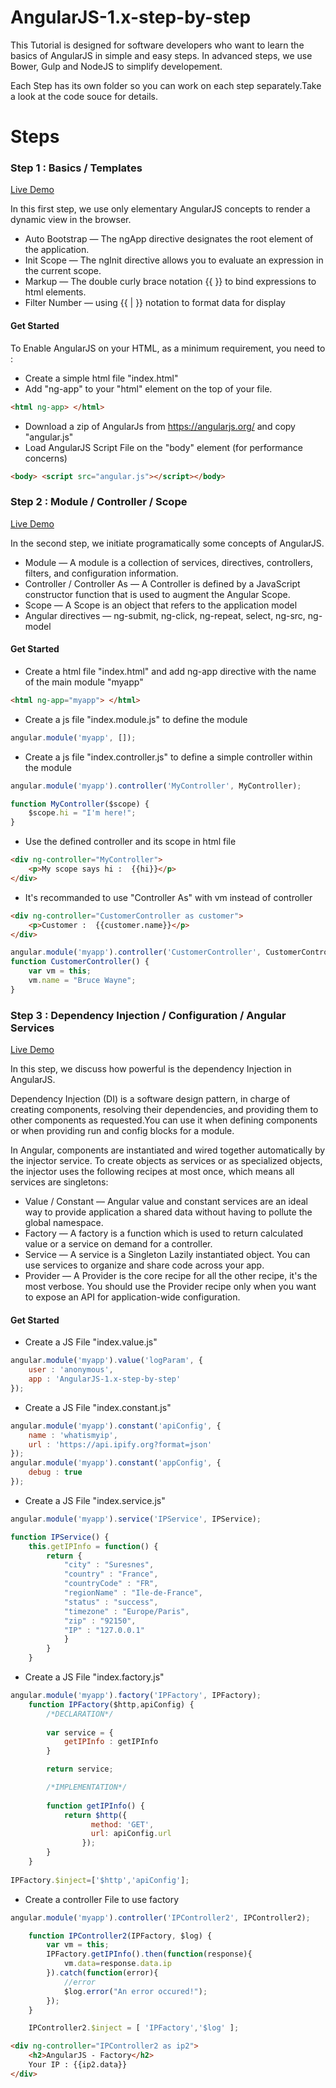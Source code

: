 # AngularJS-1.x-step-by-step
This Tutorial is designed for software developers who want to learn the basics of AngularJS in simple and easy steps. In advanced steps, we use Bower, Gulp and NodeJS to simplify developement.

Each Step has its own folder so you can work on each step separately.Take a look at the code souce for details.

# Steps

### Step 1 : Basics / Templates
[Live Demo](http://s618867135.onlinehome.fr/AngularJS-1.x-step-by-step/step-1/frontend/src/app/)

In this first step, we use only elementary AngularJS concepts to render a dynamic view in the browser.

* Auto Bootstrap — The ngApp directive designates the root element of the application.
* Init Scope — The ngInit directive allows you to evaluate an expression in the current scope.   
* Markup — The double curly brace notation {{ }} to bind expressions to html elements.
* Filter Number — using {{ | }} notation to format data for display

#### Get Started

To Enable AngularJS on your HTML, as a minimum requirement,  you need to :

* Create a simple html file "index.html"
* Add "ng-app" to your "html" element on the top of your file.
```html
<html ng-app> </html>
```
* Download a zip of AngularJs from https://angularjs.org/ and copy "angular.js"
* Load AngularJS Script File on the "body" element (for performance concerns)
```html
<body> <script src="angular.js"></script></body>
```
### Step 2 : Module / Controller / Scope
[Live Demo](http://s618867135.onlinehome.fr/AngularJS-1.x-step-by-step/step-2/frontend/src/app/)

In the second step, we initiate programatically some concepts of AngularJS.

* Module — A module is a collection of services, directives, controllers, filters, and configuration information.
* Controller / Controller As — A Controller is defined by a JavaScript constructor function that is used to augment the Angular Scope.
* Scope — A Scope is an object that refers to the application model
* Angular directives — ng-submit, ng-click, ng-repeat, select, ng-src, ng-model

#### Get Started
* Create a html file "index.html" and add ng-app directive with the name of the main module "myapp"
```html
<html ng-app="myapp"> </html>
```
* Create a js file "index.module.js" to define the module
```javascript
angular.module('myapp', []);
```
* Create a js file "index.controller.js" to define a simple controller within the module
```javascript
angular.module('myapp').controller('MyController', MyController);

function MyController($scope) {
	$scope.hi = "I'm here!";
}
```
* Use the defined controller and its scope in html file
```html
<div ng-controller="MyController">
	<p>My scope says hi :  {{hi}}</p>
</div>
```
* It's recommanded to use "Controller As" with vm instead of controller
```html
<div ng-controller="CustomerController as customer">
	<p>Customer :  {{customer.name}}</p>
</div>
```
```javascript
angular.module('myapp').controller('CustomerController', CustomerController);
function CustomerController() {
	var vm = this;
	vm.name = "Bruce Wayne";
}
```
### Step 3 : Dependency Injection / Configuration / Angular Services

[Live Demo](http://s618867135.onlinehome.fr/AngularJS-1.x-step-by-step/step-3/frontend/src/app/)

In this step, we discuss how powerful is the dependency Injection in AngularJS.

Dependency Injection (DI) is a software design pattern, in charge of creating components, resolving their dependencies, and providing them to other components as requested.You can use it when defining components or when providing run and config blocks for a module.

In Angular, components are instantiated and wired together automatically by the injector service.
To create objects as services or as specialized objects, the injector uses the following recipes at most once, which means all services are singletons:

* Value / Constant — Angular value and constant services are an ideal way to provide application a shared data without having to pollute the global namespace.
* Factory — A factory is a function which is used to return calculated value or a service on demand for a controller.
* Service — A service is a Singleton Lazily instantiated object. You can use services to organize and share code across your app.
* Provider — A Provider is the core recipe for all the other recipe, it's the most verbose. You should use the Provider recipe only when you want to expose an API for application-wide configuration.

#### Get Started
* Create a JS File "index.value.js"
```javascript
angular.module('myapp').value('logParam', {
	user : 'anonymous',
	app : 'AngularJS-1.x-step-by-step'
});
```
* Create a JS File "index.constant.js"
```javascript
angular.module('myapp').constant('apiConfig', {
	name : 'whatismyip',
	url : 'https://api.ipify.org?format=json'
});
angular.module('myapp').constant('appConfig', {
	debug : true
});
```
* Create a JS File "index.service.js"
```javascript
angular.module('myapp').service('IPService', IPService);

function IPService() {
	this.getIPInfo = function() {
		return {
			"city" : "Suresnes",
			"country" : "France",
			"countryCode" : "FR",
			"regionName" : "Ile-de-France",
			"status" : "success",
			"timezone" : "Europe/Paris",
			"zip" : "92150",
			"IP" : "127.0.0.1"
			}
		}
	}
```
* Create a JS File "index.factory.js"
```javascript
angular.module('myapp').factory('IPFactory', IPFactory);
	function IPFactory($http,apiConfig) {
		/*DECLARATION*/
		
		var service = {
			getIPInfo : getIPInfo
		}

		return service;

		/*IMPLEMENTATION*/
		
		function getIPInfo() {
			return $http({
				  method: 'GET',
				  url: apiConfig.url
				});
		}
	}
	
IPFactory.$inject=['$http','apiConfig'];
```
* Create a controller File to use factory
```javascript
angular.module('myapp').controller('IPController2', IPController2);

	function IPController2(IPFactory, $log) {
		var vm = this;
		IPFactory.getIPInfo().then(function(response){
			vm.data=response.data.ip
		}).catch(function(error){
			//error
			$log.error("An error occured!");
		});
	}

	IPController2.$inject = [ 'IPFactory','$log' ];
```

```html
<div ng-controller="IPController2 as ip2">
	<h2>AngularJS - Factory</h2>
	Your IP : {{ip2.data}}
</div>
```
